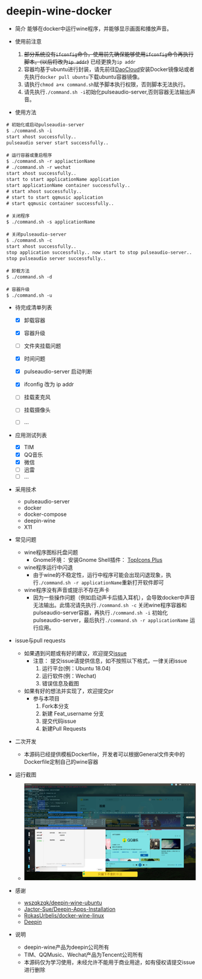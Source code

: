 # deepin-wine-docker

* 简介
    能够在docker中运行wine程序，并能够显示画面和播放声音。

* 使用前注意
    1. ~~部分系统没有`ifconfig`命令，使用前先确保能够使用`ifconfig`命令再执行脚本。(以后将改为`ip addr`)~~ 已经更换为`ip addr`
    2. 容器均基于ubuntu进行封装，请先前往[DaoCloud](https://www.daocloud.io/mirror#accelerator-doc)安装Docker镜像站或者先执行`docker pull ubuntu`下载ubuntu容器镜像。
    3. 请执行`chmod a+x command.sh`赋予脚本执行权限，否则脚本无法执行。
    4. 请先执行`./command.sh -i`初始化pulseaudio-server,否则容器无法输出声音。

* 使用方法
``` shell
# 初始化或启动pulseaudio-server
$ ./command.sh -i
start xhost successfully..
pulseaudio server start successfully..

# 运行容器或重启程序
$ ./command.sh -r appliactionName
# ./command.sh -r wechat
start xhost successfully..
start to start applicationName application
start applicationName container successfully..
# start xhost successfully..
# start to start qqmusic application
# start qqmusic container successfully..

# 关闭程序
$ ./command.sh -s applicationName

# 关闭pulseaudio-server
$ ./command.sh -c 
start xhost successfully..
stop application successfully.. now start to stop pulseaudio-server..
stop pulseaudio server successfully..

# 卸载方法
$ ./command.sh -d

# 容器升级
$ ./command.sh -u
```

* 待完成清单列表
    - [x] 卸载容器
    - [x] 容器升级
    - [ ] 文件夹挂载问题
    - [x] 时间问题
    - [x] pulseaudio-server 启动判断
    - [x] ifconfig 改为 ip addr
    - [ ] 挂载麦克风
    - [ ] 挂载摄像头
    - [ ] ...


* 应用测试列表
    - [x] TIM
    - [x] QQ音乐
    - [x] 微信
    - [ ] 迅雷
    - [ ] ...

* 采用技术
    * pulseaudio-server
    * docker
    * docker-compose
    * deepin-wine
    * X11
    

* 常见问题
    * wine程序图标托盘问题
        * Gnome环境： 安装Gnome Shell插件： [TopIcons Plus](https://extensions.gnome.org/extension/1031/topicons/)
    * wine程序运行中闪退
        * 由于wine的不稳定性，运行中程序可能会出现闪退现象，执行`./command.sh -r applicationName`重新打开软件即可
    * wine程序没有声音或提示不存在声卡
        * 因为一些操作问题（例如启动声卡后插入耳机），会导致docker中声音无法输出。此情况请先执行`./command.sh -c` 关闭wine程序容器和pulseaudio-server容器，再执行`./command.sh -i` 初始化pulseaudio-server，最后执行`./command.sh -r applicationName` 运行应用。


* issue与pull requests
    * 如果遇到问题或有好的建议，欢迎提交[issue](https://github.com/gorquan/deepin-wine-docker/issues)
        * 注意： 提交issue请提供信息，如不按照以下格式，一律关闭issue
            1. 运行平台(例：Ubuntu 18.04)
            2. 运行软件(例：Wechat)
            3. 错误信息及截图
    * 如果有好的想法并实现了，欢迎提交pr
        * 参与本项目
            1. Fork本分支
            2. 新建 Feat_username 分支
            3. 提交代码issue
            4. 新建Pull Requests

* 二次开发
    * 本源码已经提供模板Dockerfile，开发者可以根据General文件夹中的Dockerfile定制自己的wine容器

* 运行截图
    * ![Demo](./png/1.png)

* 感谢
    * [wszqkzqk/deepin-wine-ubuntu](https://github.com/wszqkzqk/deepin-wine-ubuntu)
    * [Jactor-Sue/Deepin-Apps-Installation](https://github.com/Jactor-Sue/Deepin-Apps-Installation)
    * [RokasUrbelis/docker-wine-linux](https://github.com/RokasUrbelis/docker-wine-linux)
    * [Deepin](https://www.deepin.org/zh/)

* 说明
    * deepin-wine产品为deepin公司所有
    * TIM、QQMusic、Wechat产品为Tencent公司所有
    * 本源码仅为学习使用，未经允许不能用于商业用途，如有侵权请提交issue进行删除
